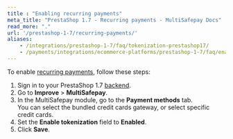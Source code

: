 ```yaml
---
title : "Enabling recurring payments"
meta_title: "PrestaShop 1.7 - Recurring payments - MultiSafepay Docs"
read_more: "."
url: '/prestashop-1-7/recurring-payments/'
aliases: 
    - /integrations/prestashop-1-7/faq/tokenization-prestashop17/
    - /payments/integrations/ecommerce-platforms/prestashop-1-7/faq/enabling-tokenization/
---
```


To enable [recurring payments](/features/recurring-payments), follow these steps:

1. Sign in to your PrestaShop 1.7 [backend](/glossaries/multisafepay-glossary/#backend). 
2. Go to **Improve** > **MultiSafepay**.
3. In the MultiSafepay module, go to the **Payment methods** tab.  
    You can select the bundled credit cards gateway, or select specific credit cards. 
4. Set the **Enable tokenization** field to **Enabled**.
5. Click **Save**.


